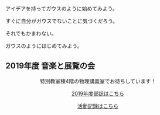 アイデアを持ってガウスのように始めてみよう。

すぐに自分がガウスでないことに気づくだろう。

それでもかまわない。

ガウスのようにはじめてみよう。 <br>

<h2>2019年度 音楽と展覧の会</h2>
<div style="text-align:center">特別教室棟4階の物理講義室でお待ちしています！

[2019年度部誌はこちら](/page/作品ギャラリー/)

[活動記録はこちら](/post/)

</div>  

<!--日数カウンター-->

<script type="text/javascript" src="/js/count.js" charset="utf-8"></script>
